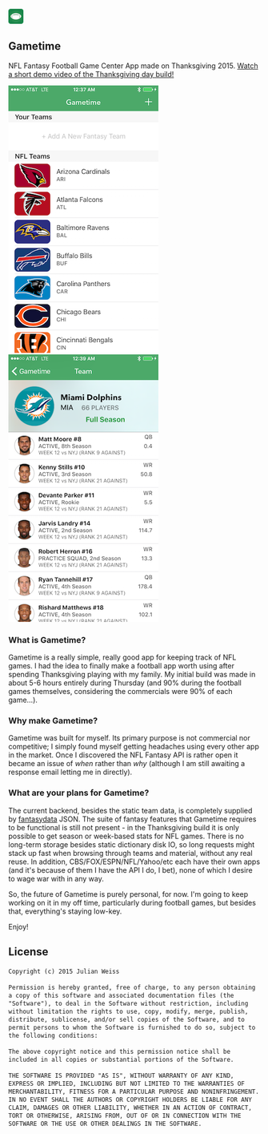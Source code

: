 ![](gametime_thumbnail.png)

## Gametime

NFL Fantasy Football Game Center App made on Thanksgiving 2015. [Watch a short demo video of the Thanksgiving day build](https://streamable.com/tuqd)[!](gametime.mov) 

![](screenie_1.PNG) ![](screenie_2.PNG)

### What is Gametime?

Gametime is a really simple, really good app for keeping track of NFL games. I had the idea to finally make a football app worth using after spending Thanksgiving playing with my family. My initial build was made in about 5-6 hours entirely during Thursday (and 90% during the football games themselves, considering the commercials were 90% of each game…).

### Why make Gametime?

Gametime was built for myself. Its primary purpose is not commercial nor competitive; I simply found myself getting headaches using every other app in the market. Once I discovered the NFL Fantasy API is rather open it became an issue of _when_ rather than _why_ (although I am still awaiting a response email letting me in directly).

### What are your plans for Gametime?

The current backend, besides the static team data, is completely supplied by [fantasydata](https://fantasydata.com) JSON. The suite of fantasy features that Gametime requires to be functional is still not present - in the Thanksgiving build it is only possible to get season or week-based stats for NFL games. There is no long-term storage besides static dictionary disk IO, so long requests might stack up fast when browsing through teams and material, without any real reuse. In addition, CBS/FOX/ESPN/NFL/Yahoo/etc each have their own apps (and it's because of them I have the API I do, I bet), none of which I desire to wage war with in any way.

So, the future of Gametime is purely personal, for now. I'm going to keep working on it in my off time, particularly during football games, but besides that, everything's staying low-key.

Enjoy!


## License
	
	Copyright (c) 2015 Julian Weiss
	
	Permission is hereby granted, free of charge, to any person obtaining a copy of this software and associated documentation files (the "Software"), to deal in the Software without restriction, including without limitation the rights to use, copy, modify, merge, publish, distribute, sublicense, and/or sell copies of the Software, and to permit persons to whom the Software is furnished to do so, subject to the following conditions:
	
	The above copyright notice and this permission notice shall be included in all copies or substantial portions of the Software.
	
	THE SOFTWARE IS PROVIDED "AS IS", WITHOUT WARRANTY OF ANY KIND, EXPRESS OR IMPLIED, INCLUDING BUT NOT LIMITED TO THE WARRANTIES OF MERCHANTABILITY, FITNESS FOR A PARTICULAR PURPOSE AND NONINFRINGEMENT. IN NO EVENT SHALL THE AUTHORS OR COPYRIGHT HOLDERS BE LIABLE FOR ANY CLAIM, DAMAGES OR OTHER LIABILITY, WHETHER IN AN ACTION OF CONTRACT, TORT OR OTHERWISE, ARISING FROM, OUT OF OR IN CONNECTION WITH THE SOFTWARE OR THE USE OR OTHER DEALINGS IN THE SOFTWARE.
